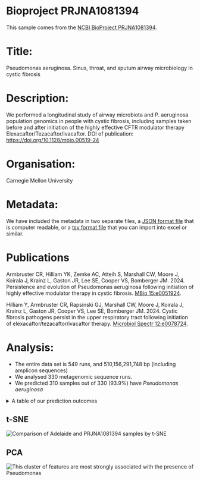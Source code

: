 # Bioproject PRJNA1081394

This sample comes from the [NCBI BioProject PRJNA1081394](https://www.ncbi.nlm.nih.gov/bioproject/?term=PRJNA1081394).

# Title:
Pseudomonas aeruginosa.  Sinus, throat, and sputum airway microbiology in cystic fibrosis


# Description:
We performed a longitudinal study of airway microbiota and P. aeruginosa population genomics in people with cystic fibrosis, including samples taken before and after initiation of the highly effective CFTR modulator therapy Elexacaftor/Tezacaftor/Ivacaftor. DOI of publication: https://doi.org/10.1128/mbio.00519-24

# Organisation:
Carnegie Mellon University

# Metadata:
We have included the metadata in two separate files, a [JSON format file](PRJNA1081394.metadata.json.gz) that is computer readable, or a [tsv format file](PRJNA1081394.metadata.tsv.gz) that you can import into excel or similar.

# Publications

Armbruster CR, Hilliam YK, Zemke AC, Atteih S, Marshall CW, Moore J, Koirala J, Krainz L, Gaston JR, Lee SE, Cooper VS, Bomberger JM. 2024. Persistence and evolution of Pseudomonas aeruginosa following initiation of highly effective modulator therapy in cystic fibrosis. [MBio 15:e0051924](https://doi.org/10.1128/mbio.00519-24).
  

Hilliam Y, Armbruster CR, Rapsinski GJ, Marshall CW, Moore J, Koirala J, Krainz L, Gaston JR, Cooper VS, Lee SE, Bomberger JM. 2024. Cystic fibrosis pathogens persist in the upper respiratory tract following initiation of elexacaftor/tezacaftor/ivacaftor therapy. [Microbiol Spectr 12:e0078724](https://doi.org/10.1128/spectrum.00787-24).
  
# Analysis:

- The entire data set is 549 runs, and 510,156,291,748 bp (including amplicon sequences)
- We analysed 330 metagenomic sequence runs.
- We predicted 310 samples out of 330 (93.9%) have _Pseudomonas aeruginosa_

<details>
<summary>
A table of our prediction outcomes
</summary>

## Prediction outcomes

Sample | Pseudomonas Prediction | Confidence | Certainty
 --- | --- | --- | ---
SRR28511053 | Positive | 0.67 | Medium
SRR28511054 | Positive | 0.66 | Medium
SRR28511055 | Positive | 0.68 | Medium
SRR28511056 | Positive | 0.67 | Medium
SRR28511057 | Positive | 0.69 | Medium
SRR28511058 | Positive | 0.68 | Medium
SRR28511059 | Positive | 0.68 | Medium
SRR28511060 | Positive | 0.71 | Medium
SRR28511061 | Positive | 0.65 | Medium
SRR28511062 | Positive | 0.72 | Medium
SRR28511063 | Positive | 0.70 | Medium
SRR28511064 | Positive | 0.70 | Medium
SRR28511065 | Positive | 0.71 | Medium
SRR28511066 | Positive | 0.71 | Medium
SRR28511067 | Positive | 0.73 | Medium
SRR28511068 | Positive | 0.75 | Medium
SRR28511069 | Positive | 0.68 | Medium
SRR28511070 | Positive | 0.70 | Medium
SRR28511071 | Positive | 0.70 | Medium
SRR28511072 | Positive | 0.69 | Medium
SRR28511073 | Positive | 0.70 | Medium
SRR28511074 | Positive | 0.71 | Medium
SRR28511075 | Positive | 0.70 | Medium
SRR28511076 | Positive | 0.70 | Medium
SRR28511077 | Positive | 0.73 | Medium
SRR28511078 | Positive | 0.70 | Medium
SRR28511079 | Positive | 0.71 | Medium
SRR28511080 | Positive | 0.66 | Medium
SRR28511081 | Positive | 0.71 | Medium
SRR28511082 | Positive | 0.68 | Medium
SRR28511083 | Positive | 0.73 | Medium
SRR28511084 | Positive | 0.72 | Medium
SRR28511085 | Positive | 0.72 | Medium
SRR28511086 | Positive | 0.69 | Medium
SRR28511087 | Positive | 0.67 | Medium
SRR28511088 | Positive | 0.70 | Medium
SRR28511089 | Positive | 0.70 | Medium
SRR28511090 | Positive | 0.72 | Medium
SRR28511091 | Positive | 0.66 | Medium
SRR28511092 | Positive | 0.71 | Medium
SRR28511093 | Positive | 0.67 | Medium
SRR28511094 | Positive | 0.69 | Medium
SRR28511095 | Positive | 0.68 | Medium
SRR28511096 | Positive | 0.68 | Medium
SRR28511097 | Positive | 0.68 | Medium
SRR28511098 | Positive | 0.68 | Medium
SRR28511099 | Positive | 0.69 | Medium
SRR28511100 | Positive | 0.69 | Medium
SRR28511101 | Positive | 0.68 | Medium
SRR28511102 | Positive | 0.68 | Medium
SRR28511103 | Positive | 0.67 | Medium
SRR28511104 | Positive | 0.71 | Medium
SRR28511105 | Positive | 0.71 | Medium
SRR28511106 | Positive | 0.70 | Medium
SRR28511107 | Positive | 0.70 | Medium
SRR28511108 | Positive | 0.68 | Medium
SRR28511109 | Positive | 0.65 | Medium
SRR28511110 | Positive | 0.67 | Medium
SRR28511111 | Positive | 0.68 | Medium
SRR28511112 | Positive | 0.69 | Medium
SRR28511113 | Positive | 0.66 | Medium
SRR28511114 | Positive | 0.67 | Medium
SRR28511115 | Positive | 0.69 | Medium
SRR28511116 | Positive | 0.68 | Medium
SRR28511117 | Positive | 0.69 | Medium
SRR28511118 | Positive | 0.69 | Medium
SRR28511119 | Positive | 0.68 | Medium
SRR28511120 | Positive | 0.71 | Medium
SRR28511121 | Positive | 0.69 | Medium
SRR28511122 | Positive | 0.68 | Medium
SRR28511714 | Positive | 0.68 | Medium
SRR28511715 | Positive | 0.67 | Medium
SRR28511716 | Positive | 0.67 | Medium
SRR28511717 | Positive | 0.65 | Medium
SRR28511718 | Positive | 0.66 | Medium
SRR28511719 | Positive | 0.66 | Medium
SRR28511720 | Positive | 0.66 | Medium
SRR28511721 | Positive | 0.71 | Medium
SRR28511722 | Positive | 0.71 | Medium
SRR28511723 | Positive | 0.69 | Medium
SRR28511724 | Positive | 0.69 | Medium
SRR28511725 | Positive | 0.69 | Medium
SRR28511726 | Positive | 0.71 | Medium
SRR28511727 | Positive | 0.67 | Medium
SRR28511728 | Negative | 0.53 | Low
SRR28511729 | Negative | 0.55 | Low
SRR28511730 | Positive | 0.70 | Medium
SRR28511731 | Positive | 0.71 | Medium
SRR28511732 | Positive | 0.69 | Medium
SRR28511733 | Negative | 0.82 | High
SRR28511734 | Positive | 0.60 | Medium
SRR28511735 | Positive | 0.70 | Medium
SRR28511736 | Negative | 0.53 | Low
SRR28511737 | Negative | 0.58 | Low
SRR28511738 | Positive | 0.67 | Medium
SRR28511739 | Positive | 0.65 | Medium
SRR28511740 | Positive | 0.66 | Medium
SRR28511741 | Positive | 0.66 | Medium
SRR28511742 | Positive | 0.67 | Medium
SRR28511743 | Positive | 0.67 | Medium
SRR28511744 | Positive | 0.66 | Medium
SRR28511745 | Negative | 0.50 | Low
SRR28511746 | Negative | 0.57 | Low
SRR28511747 | Positive | 0.65 | Medium
SRR28511748 | Positive | 0.66 | Medium
SRR28511749 | Positive | 0.67 | Medium
SRR28511750 | Positive | 0.65 | Medium
SRR28511751 | Positive | 0.66 | Medium
SRR28511752 | Positive | 0.66 | Medium
SRR28511753 | Positive | 0.66 | Medium
SRR28511754 | Positive | 0.66 | Medium
SRR28511755 | Positive | 0.67 | Medium
SRR28511756 | Positive | 0.65 | Medium
SRR28511757 | Positive | 0.67 | Medium
SRR28511758 | Positive | 0.68 | Medium
SRR28511759 | Positive | 0.68 | Medium
SRR28511760 | Positive | 0.67 | Medium
SRR28511761 | Positive | 0.66 | Medium
SRR28511762 | Positive | 0.69 | Medium
SRR28511763 | Positive | 0.69 | Medium
SRR28511764 | Positive | 0.68 | Medium
SRR28511765 | Positive | 0.67 | Medium
SRR28511766 | Positive | 0.68 | Medium
SRR28511767 | Positive | 0.70 | Medium
SRR28511768 | Positive | 0.70 | Medium
SRR28511769 | Positive | 0.69 | Medium
SRR28511770 | Positive | 0.71 | Medium
SRR28511771 | Positive | 0.66 | Medium
SRR28511772 | Positive | 0.71 | Medium
SRR28511773 | Positive | 0.69 | Medium
SRR28511774 | Positive | 0.70 | Medium
SRR28511775 | Positive | 0.70 | Medium
SRR28511776 | Positive | 0.69 | Medium
SRR28511777 | Positive | 0.69 | Medium
SRR28511778 | Positive | 0.69 | Medium
SRR28511779 | Positive | 0.69 | Medium
SRR28511780 | Positive | 0.68 | Medium
SRR28511781 | Positive | 0.67 | Medium
SRR28511782 | Positive | 0.73 | Medium
SRR28511783 | Positive | 0.70 | Medium
SRR28511784 | Positive | 0.61 | Medium
SRR28511785 | Positive | 0.63 | Medium
SRR28511786 | Positive | 0.66 | Medium
SRR28511787 | Positive | 0.66 | Medium
SRR28511788 | Positive | 0.67 | Medium
SRR28511789 | Positive | 0.61 | Medium
SRR28511790 | Positive | 0.57 | Low
SRR28511791 | Positive | 0.73 | Medium
SRR28511792 | Positive | 0.67 | Medium
SRR28511793 | Positive | 0.53 | Low
SRR28511794 | Positive | 0.73 | Medium
SRR28511795 | Positive | 0.73 | Medium
SRR28511796 | Positive | 0.70 | Medium
SRR28511797 | Positive | 0.71 | Medium
SRR28511798 | Positive | 0.70 | Medium
SRR28511799 | Positive | 0.70 | Medium
SRR28511800 | Positive | 0.70 | Medium
SRR28511801 | Positive | 0.71 | Medium
SRR28511802 | Positive | 0.70 | Medium
SRR28511803 | Positive | 0.69 | Medium
SRR28511804 | Positive | 0.70 | Medium
SRR28511805 | Positive | 0.69 | Medium
SRR28511806 | Positive | 0.68 | Medium
SRR28511807 | Positive | 0.71 | Medium
SRR28511808 | Positive | 0.68 | Medium
SRR28511809 | Positive | 0.69 | Medium
SRR28511810 | Positive | 0.68 | Medium
SRR28511811 | Positive | 0.69 | Medium
SRR28511812 | Positive | 0.68 | Medium
SRR28511813 | Positive | 0.70 | Medium
SRR28511814 | Positive | 0.68 | Medium
SRR28511815 | Positive | 0.68 | Medium
SRR28511816 | Positive | 0.68 | Medium
SRR28511817 | Positive | 0.67 | Medium
SRR28511818 | Positive | 0.68 | Medium
SRR28520014 | Positive | 0.65 | Medium
SRR28520015 | Positive | 0.66 | Medium
SRR28520016 | Positive | 0.66 | Medium
SRR28520017 | Positive | 0.67 | Medium
SRR28520018 | Positive | 0.67 | Medium
SRR28520019 | Positive | 0.68 | Medium
SRR28520020 | Positive | 0.72 | Medium
SRR28520021 | Negative | 0.51 | Low
SRR28520022 | Positive | 0.67 | Medium
SRR28520023 | Positive | 0.72 | Medium
SRR28520024 | Positive | 0.70 | Medium
SRR28520025 | Positive | 0.72 | Medium
SRR28520026 | Positive | 0.66 | Medium
SRR28520027 | Positive | 0.65 | Medium
SRR28520028 | Positive | 0.66 | Medium
SRR28520029 | Positive | 0.67 | Medium
SRR28520030 | Positive | 0.67 | Medium
SRR28520031 | Positive | 0.72 | Medium
SRR28520032 | Positive | 0.68 | Medium
SRR28520033 | Positive | 0.68 | Medium
SRR28520034 | Positive | 0.69 | Medium
SRR28520035 | Positive | 0.66 | Medium
SRR28520036 | Positive | 0.64 | Medium
SRR28520037 | Positive | 0.57 | Low
SRR28520038 | Positive | 0.60 | Medium
SRR28520039 | Positive | 0.70 | Medium
SRR28520040 | Positive | 0.68 | Medium
SRR28520041 | Positive | 0.71 | Medium
SRR28520042 | Positive | 0.71 | Medium
SRR28520043 | Negative | 0.87 | High
SRR28520044 | Negative | 0.63 | Medium
SRR28520045 | Negative | 0.81 | High
SRR28520046 | Positive | 0.67 | Medium
SRR28520047 | Positive | 0.69 | Medium
SRR28520048 | Positive | 0.67 | Medium
SRR28520049 | Positive | 0.66 | Medium
SRR28520050 | Positive | 0.67 | Medium
SRR28520051 | Positive | 0.66 | Medium
SRR28520052 | Positive | 0.64 | Medium
SRR28520053 | Positive | 0.65 | Medium
SRR28520054 | Positive | 0.68 | Medium
SRR28520055 | Positive | 0.68 | Medium
SRR28520056 | Positive | 0.69 | Medium
SRR28520057 | Positive | 0.69 | Medium
SRR28520058 | Positive | 0.68 | Medium
SRR28520059 | Positive | 0.69 | Medium
SRR28520060 | Positive | 0.65 | Medium
SRR28520061 | Positive | 0.67 | Medium
SRR28520062 | Positive | 0.66 | Medium
SRR28520063 | Positive | 0.67 | Medium
SRR28520064 | Positive | 0.68 | Medium
SRR28520065 | Positive | 0.66 | Medium
SRR28520066 | Positive | 0.69 | Medium
SRR28520067 | Positive | 0.68 | Medium
SRR28520068 | Positive | 0.70 | Medium
SRR28520069 | Positive | 0.70 | Medium
SRR28520070 | Positive | 0.70 | Medium
SRR28520071 | Positive | 0.69 | Medium
SRR28520072 | Positive | 0.72 | Medium
SRR28520073 | Positive | 0.73 | Medium
SRR28520074 | Positive | 0.70 | Medium
SRR28520075 | Positive | 0.68 | Medium
SRR28520076 | Positive | 0.66 | Medium
SRR28520077 | Positive | 0.69 | Medium
SRR28520078 | Positive | 0.68 | Medium
SRR28520079 | Positive | 0.71 | Medium
SRR28520080 | Positive | 0.67 | Medium
SRR28520081 | Positive | 0.69 | Medium
SRR28520082 | Positive | 0.69 | Medium
SRR28520083 | Positive | 0.68 | Medium
SRR28520084 | Positive | 0.69 | Medium
SRR28520085 | Positive | 0.67 | Medium
SRR28520086 | Positive | 0.67 | Medium
SRR28520087 | Negative | 0.53 | Low
SRR28520088 | Negative | 0.55 | Low
SRR28520089 | Negative | 0.54 | Low
SRR28520090 | Positive | 0.69 | Medium
SRR28520091 | Positive | 0.68 | Medium
SRR28520092 | Positive | 0.67 | Medium
SRR28520093 | Positive | 0.68 | Medium
SRR28520094 | Positive | 0.67 | Medium
SRR28520095 | Positive | 0.67 | Medium
SRR28520096 | Positive | 0.69 | Medium
SRR28520097 | Positive | 0.70 | Medium
SRR28520099 | Positive | 0.69 | Medium
SRR28520100 | Positive | 0.68 | Medium
SRR28520101 | Positive | 0.69 | Medium
SRR28520102 | Positive | 0.67 | Medium
SRR28520103 | Positive | 0.68 | Medium
SRR28520104 | Positive | 0.69 | Medium
SRR28520105 | Positive | 0.67 | Medium
SRR28520106 | Negative | 0.50 | Low
SRR28520107 | Positive | 0.71 | Medium
SRR28520108 | Positive | 0.70 | Medium
SRR28520109 | Positive | 0.68 | Medium
SRR28533045 | Positive | 0.71 | Medium
SRR28533046 | Positive | 0.71 | Medium
SRR28533047 | Positive | 0.68 | Medium
SRR28533048 | Positive | 0.68 | Medium
SRR28533049 | Positive | 0.70 | Medium
SRR28533050 | Positive | 0.68 | Medium
SRR28533051 | Positive | 0.70 | Medium
SRR28533052 | Positive | 0.70 | Medium
SRR28533053 | Positive | 0.72 | Medium
SRR28533054 | Positive | 0.71 | Medium
SRR28533055 | Positive | 0.66 | Medium
SRR28533056 | Positive | 0.68 | Medium
SRR28533057 | Positive | 0.69 | Medium
SRR28533058 | Positive | 0.67 | Medium
SRR28533059 | Positive | 0.70 | Medium
SRR28533060 | Positive | 0.67 | Medium
SRR28533061 | Positive | 0.68 | Medium
SRR28533062 | Positive | 0.66 | Medium
SRR28533063 | Positive | 0.69 | Medium
SRR28533064 | Positive | 0.69 | Medium
SRR28533065 | Positive | 0.70 | Medium
SRR28533066 | Positive | 0.71 | Medium
SRR28533067 | Positive | 0.72 | Medium
SRR28533068 | Positive | 0.68 | Medium
SRR28533069 | Positive | 0.67 | Medium
SRR28533070 | Positive | 0.71 | Medium
SRR28533071 | Positive | 0.68 | Medium
SRR28533072 | Positive | 0.67 | Medium
SRR28533073 | Positive | 0.71 | Medium
SRR28533074 | Positive | 0.72 | Medium
SRR28533075 | Positive | 0.73 | Medium
SRR28533076 | Positive | 0.66 | Medium
SRR28533077 | Positive | 0.69 | Medium
SRR28533078 | Positive | 0.68 | Medium
SRR28533079 | Positive | 0.69 | Medium
SRR28533080 | Positive | 0.72 | Medium
SRR28533081 | Positive | 0.67 | Medium
SRR28533082 | Positive | 0.69 | Medium
SRR28533083 | Positive | 0.74 | Medium
SRR28533084 | Positive | 0.69 | Medium
SRR28533085 | Positive | 0.71 | Medium
SRR28533086 | Positive | 0.64 | Medium
SRR28533087 | Positive | 0.64 | Medium
SRR28533088 | Negative | 0.59 | Low
SRR28533089 | Negative | 0.62 | Medium
SRR28533090 | Negative | 0.74 | Medium
SRR28533091 | Positive | 0.57 | Low
SRR28533092 | Positive | 0.67 | Medium
SRR28533093 | Positive | 0.60 | Medium
SRR28533094 | Positive | 0.58 | Low
SRR28533095 | Positive | 0.53 | Low
SRR28533096 | Negative | 0.54 | Low
SRR28533097 | Negative | 0.56 | Low
SRR28533098 | Positive | 0.65 | Medium
SRR28533099 | Positive | 0.69 | Medium
SRR28533100 | Positive | 0.68 | Medium
SRR28533101 | Positive | 0.68 | Medium
SRR28533102 | Positive | 0.67 | Medium
SRR28533103 | Positive | 0.67 | Medium
SRR28533104 | Positive | 0.71 | Medium

</details>

## t-SNE
![Comparison of Adelaide and PRJNA1081394 samples by t-SNE](img/PRJNA1081394_Pseudomonas_tSNE.png 'Fig. t-SNE of all the analysed sequence data coloured by whether Pseudomonas is predicted')


## PCA
![This cluster of features are most strongly associated with the presence of Pseudomonas](img/PRJNA1081394_Pseudomonas_PCA.png 'Fig. PCA of the cluster of features most strongly associated with Pseudomonas colonization in PRJNA1081394')



